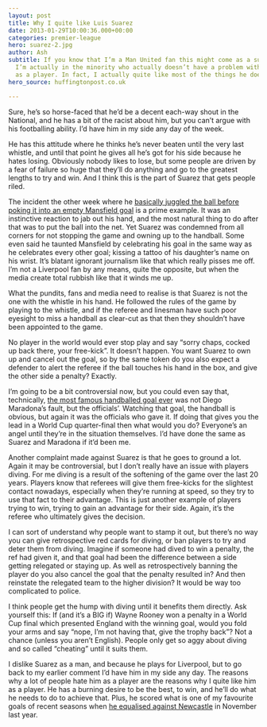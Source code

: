```yaml
---
layout: post
title: Why I quite like Luis Suarez
date: 2013-01-29T10:00:36.000+00:00
categories: premier-league
hero: suarez-2.jpg
author: Ash
subtitle: If you know that I’m a Man United fan this might come as a surprise, but
  I’m actually in the minority who actually doesn’t have a problem with Luis Suarez,
  as a player. In fact, I actually quite like most of the things he does on the pitch.
hero_source: huffingtonpost.co.uk

---
```

Sure, he’s so horse-faced that he’d be a decent each-way shout in the National, and he has a bit of the racist about him, but you can’t argue with his footballing ability. I’d have him in my side any day of the week.

He has this attitude where he thinks he’s never beaten until the very last whistle, and until that point he gives all he’s got for his side because he hates losing. Obviously nobody likes to lose, but some people are driven by a fear of failure so huge that they’ll do anything and go to the greatest lengths to try and win. And I think this is the part of Suarez that gets people riled.

The incident the other week where he [basically juggled the ball before poking it into an empty Mansfield goal](https://www.youtube.com/watch?v=hjxGRGqBDBk) is a prime example. It was an instinctive reaction to jab out his hand, and the most natural thing to do after that was to put the ball into the net. Yet Suarez was condemned from all corners for not stopping the game and owning up to the handball. Some even said he taunted Mansfield by celebrating his goal in the same way as he celebrates every other goal; kissing a tattoo of his daughter’s name on his wrist. It’s blatant ignorant journalism like that which really pisses me off. I’m not a Liverpool fan by any means, quite the opposite, but when the media create total rubbish like that it winds me up.

What the pundits, fans and media need to realise is that Suarez is not the one with the whistle in his hand. He followed the rules of the game by playing to the whistle, and if the referee and linesman have such poor eyesight to miss a handball as clear-cut as that then they shouldn’t have been appointed to the game.

No player in the world would ever stop play and say “sorry chaps, cocked up back there, your free-kick”. It doesn’t happen. You want Suarez to own up and cancel out the goal, so by the same token do you also expect a defender to alert the referee if the ball touches his hand in the box, and give the other side a penalty? Exactly.

I’m going to be a bit controversial now, but you could even say that, technically, [the most famous handballed goal ever](http://youtu.be/-eZhBCqh8l8) was not Diego Maradona’s fault, but the officials’. Watching that goal, the handball is obvious, but again it was the officials who gave it. If doing that gives you the lead in a World Cup quarter-final then what would you do? Everyone’s an angel until they’re in the situation themselves. I’d have done the same as Suarez and Maradona if it’d been me.

Another complaint made against Suarez is that he goes to ground a lot. Again it may be controversial, but I don’t really have an issue with players diving. For me diving is a result of the softening of the game over the last 20 years. Players know that referees will give them free-kicks for the slightest contact nowadays, especially when they’re running at speed, so they try to use that fact to their advantage. This is just another example of players trying to win, trying to gain an advantage for their side. Again, it’s the referee who ultimately gives the decision.

I can sort of understand why people want to stamp it out, but there’s no way you can give retrospective red cards for diving, or ban players to try and deter them from diving. Imagine if someone had dived to win a penalty, the ref had given it, and that goal had been the difference between a side getting relegated or staying up. As well as retrospectively banning the player do you also cancel the goal that the penalty resulted in? And then reinstate the relegated team to the higher division? It would be way too complicated to police.

I think people get the hump with diving until it benefits them directly. Ask yourself this: If (and it’s a BIG if) Wayne Rooney won a penalty in a World Cup final which presented England with the winning goal, would you fold your arms and say “nope, I’m not having that, give the trophy back”? Not a chance (unless you aren’t English). People only get so aggy about diving and so called “cheating” until it suits them.

I dislike Suarez as a man, and because he plays for Liverpool, but to go back to my earlier comment I’d have him in my side any day. The reasons why a lot of people hate him as a player are the reasons why I quite like him as a player. He has a burning desire to be the best, to win, and he’ll do what he needs to do to achieve that. Plus, he scored what is one of my favourite goals of recent seasons when [he equalised against Newcastle](http://youtu.be/cje6WSqPVAI) in November last year.